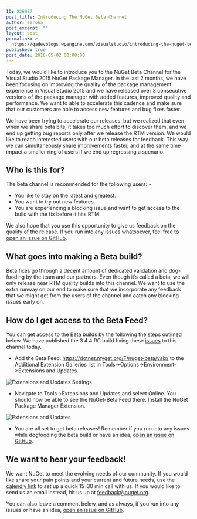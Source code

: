 ```yaml
---
ID: 226087
post_title: Introducing The NuGet Beta Channel
author: seroha
post_excerpt: ""
layout: post
permalink: >
  https://qadevblogs.wpengine.com/visualstudio/introducing-the-nuget-beta-channel/
published: true
post_date: 2016-05-02 00:00:00
---
```

Today, we would like to introduce you to the NuGet Beta Channel for the Visual Studio 2015 NuGet Package Manager. In the last 2 months, we have been focusing on improving the quality of the package management experience in Visual Studio 2015 and we have released over 3 consecutive versions of the package manager with added features, improved quality and performance. We want to able to accelerate this cadence and make sure that our customers are able to access new features and bug fixes faster.

We have been trying to accelerate our releases, but we realized that even when we share beta bits, it takes too much effort to discover them, and we end up getting bug reports only after we release the RTM version. We would like to reach interested users with our beta releases for feedback. This way we can simultaneously share improvements faster, and at the same time impact a smaller ring of users if we end up regressing a scenario.

## Who is this for?

The beta channel is recommended for the following users: -

*   You like to stay on the latest and greatest.
*   You want to try out new features.
*   You are experiencing a blocking issue and want to get access to the build with the fix before it hits RTM.

We also hope that you use this opportunity to give us feedback on the quality of the release. If you run into any issues whatsoever, feel free to [open an issue on GitHub][1].

## What goes into making a Beta build?

Beta fixes go through a decent amount of dedicated validation and dog-fooding by the team and our partners. Even though it’s called a beta, we will only release near RTM quality builds into this channel. We want to use the extra runway on our end to make sure that we incorporate any feedback that we might get from the users of the channel and catch any blocking issues early on.

## How do I get access to the Beta Feed?

You can get access to the Beta builds by the following the steps outlined below. We have published the 3.4.4 RC build fixing these [issues][2] to this channel today.

*   Add the Beta Feed: <https://dotnet.myget.org/F/nuget-beta/vsix/> to the Additional Extension Galleries list in Tools->Options->Environment->Extensions and Updates.

![Extensions and Updates Settings][3]

*   Navigate to Tools->Extensions and Updates and select Online. You should now be able to see the NuGet-Beta Feed there. Install the NuGet Package Manager Extension.

![Extensions and Updates][4]

*   You are all set to get beta releases! Remember if you run into any issues while dogfooding the beta build or have an idea, [open an issue on GitHub][1]. 

## We want to hear your feedback!

We want NuGet to meet the evolving needs of our community. If you would like share your pain points and your current and future needs, use the [calendly link][5] to set up a quick 15-30 min call with us. If you would like to send us an email instead, hit us up at <feedback@nuget.org>.

You can also leave a comment below, and as always, if you run into any issues or have an idea, [open an issue on GitHub][1].

 [1]: https://github.com/Nuget/Home
 [2]: https://github.com/Nuget/Home/issues?q=is%3Aissue+milestone%3A3.4.4+is%3Aclosed
 [3]: https://devblogs.microsoft.com/nuget/wp-content/uploads/sites/49/2019/05/ToolsSettings.png
 [4]: https://devblogs.microsoft.com/nuget/wp-content/uploads/sites/49/2019/05/ExtensionUpdate.png
 [5]: https://calendly.com/harikm/nuget-feedback